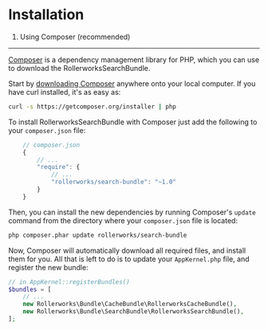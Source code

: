 Installation
============

1. Using Composer (recommended)
-------------------------------

[Composer][1] is a dependency management library for PHP, which you can use
to download the RollerworksSearchBundle.

Start by [downloading Composer][2] anywhere onto your local computer. If you
have curl installed, it's as easy as:

```bash
curl -s https://getcomposer.org/installer | php
```

To install RollerworksSearchBundle with Composer just add the following to your
``composer.json`` file:

```js
    // composer.json
    {
        // ...
        "require": {
            // ...
            "rollerworks/search-bundle": "~1.0"
        }
    }
```

Then, you can install the new dependencies by running Composer's `update`
command from the directory where your ``composer.json`` file is located:

```bash
php composer.phar update rollerworks/search-bundle
```

Now, Composer will automatically download all required files, and install them
for you. All that is left to do is to update your ``AppKernel.php`` file, and
register the new bundle:

```php
// in AppKernel::registerBundles()
$bundles = [
    // ...
    new Rollerworks\Bundle\CacheBundle\RollerworksCacheBundle(),
    new Rollerworks\Bundle\SearchBundle\RollerworksSearchBundle(),
];
```

[1]: http://getcomposer.org/
[2]: http://getcomposer.org/download/
